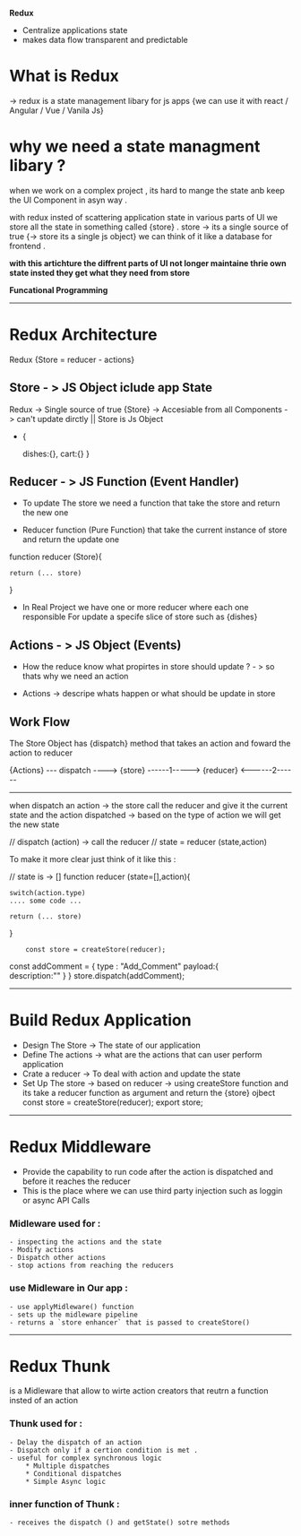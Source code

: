 **Redux**
- Centralize applications state 
- makes data flow transparent and predictable 

# What is Redux 

 -> redux is a state management libary for js apps {we can  use it with react / Angular / Vue / Vanila Js}

# why we need a state managment libary ? 
when we work on a complex project , its hard to mange the state anb keep the UI Component in asyn way .

with redux insted of scattering application state in various parts of UI we store all the state in something called {store} . 
store -> its a single source of true  {-> store its a single js object} we can think of it like a database for frontend .

**with this artichture the diffrent parts of UI not longer maintaine thrie own state insted they get what they need from store**

**Funcational Programming**
 

----------------------------------------------------------------------------------------------------------------
# Redux Architecture

Redux {Store = reducer - actions}

## Store  - > JS Object iclude app State
Redux -> Single source of true {Store} -> Accesiable from all Components  -> can't update dirctly               || Store is Js Object 

- {

    dishes:{},
    cart:{}
}


## Reducer   - > JS Function (Event Handler)
- To update The store we need a function that take the store and return the new one 

- Reducer function (Pure Function) that take the current instance of store and return the update one 


function reducer (Store){

    return (... store)
}

- In Real Project we have one or more reducer where each one responsible For update a specife slice of store such as {dishes}  

## Actions  - > JS Object (Events)
- How the reduce know what propirtes in store should update ? - > so thats why we need an action 

- Actions -> descripe whats happen or what should be update in store 





## Work Flow 

The Store Object has {dispatch} method that takes an action and foward the action to reducer


{Actions} --- dispatch ---->    {store} ------1-----> {reducer}
                                        <------2------


---------------------------------------------------------------------------------------------------------------

when dispatch an action -> the store call the reducer and give it the current state and the action dispatched  -> based on the type of action we will get the new state 

// dispatch (action) -> call the reducer
// state = reducer (state,action)

To make it more clear just think of it like this : 

// state is -> []
function reducer (state=[],action){

    switch(action.type)
    .... some code ...

    return (... store)
}


        const store = createStore(reducer);

const addComment = {
    type : "Add_Comment" 
    payload:{                      
        description:""
    }
}
        store.dispatch(addComment);


----------------------------------------------------------------------------------------------------------------
# Build Redux Application


- Design The Store          -> The state of our application  
- Define The actions        -> what are the actions that can user perform application
- Crate a reducer           -> To deal with action and update the state
- Set Up The store          -> based on reducer     -> using createStore function and its take a reducer function as argument and return the {store} ojbect
        const store = createStore(reducer);
        export store;



----------------------------------------------------------------------------------------------------------------

# Redux Middleware 

- Provide the capability to run code after the action is dispatched and before it reaches the reducer 
- This is the place where we can use third party injection such as loggin or async API Calls


### Midleware used for : 
    - inspecting the actions and the state
    - Modify actions
    - Dispatch other actions
    - stop actions from reaching the reducers

### use Midleware in Our app :
    - use applyMidleware() function
    - sets up the midleware pipeline 
    - returns a `store enhancer` that is passed to createStore()

------------------------------------------------------------------------------------------------------------    

# Redux Thunk

is a Midleware that allow to wirte action creators that reutrn a function insted of an action 

### Thunk used for :
    - Delay the dispatch of an action 
    - Dispatch only if a certion condition is met .
    - useful for complex synchronous logic
        * Multiple dispatches
        * Conditional dispatches
        * Simple Async logic 

### inner function of Thunk :
    - receives the dispatch () and getState() sotre methods


